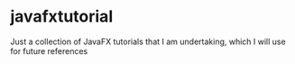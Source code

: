 # javafxtutorial
Just a collection of JavaFX tutorials that I am undertaking, which I will use for future references
